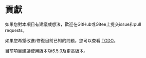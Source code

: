 # 貢獻

如果您對本項目有建議或想法，歡迎在GitHub或Gitee上提交issue和pull requests。

如果您希望改進/修復目前已知的問題，您可以查看 [TODO](./TODO.md)。

目前項目建議使用版本Qt6.5.0及更高版本。

